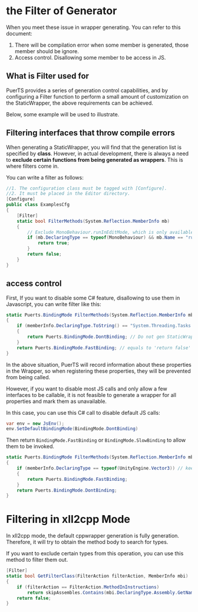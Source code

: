 # the Filter of Generator
When you meet these issue in wrapper generating. You can refer to this document:
1. There will be compilation error when some member is generated, those member should be ignore.
2. Access control. Disallowing some member to be access in JS.

## What is Filter used for
PuerTS provides a series of generation control capabilities, and by configuring a Filter function to perform a small amount of customization on the StaticWrapper, the above requirements can be achieved.

Below, some example will be used to illustrate.

## Filtering interfaces that throw compile errors
When generating a StaticWrapper, you will find that the generation list is specified by **class**. However, in actual development, there is always a need to **exclude certain functions from being generated as wrappers**. This is where filters come in.

You can write a filter as follows:

```csharp
//1. The configuration class must be tagged with [Configure].
//2. It must be placed in the Editor directory.
[Configure]
public class ExamplesCfg
{
    [Filter]
    static bool FilterMethods(System.Reflection.MemberInfo mb)
    {
        // Exclude MonoBehaviour.runInEditMode, which is only available in the Editor environment and does not exist after publication.
        if (mb.DeclaringType == typeof(MonoBehaviour) && mb.Name == "runInEditMode") {
            return true;
        }
        return false;
    }
}
```
## access control

First, If you want to disable some C# feature, disallowing to use them in Javascript, you can write filter like this:
```C#
static Puerts.BindingMode FilterMethods(System.Reflection.MemberInfo mb)
{
    if (memberInfo.DeclaringType.ToString() == "System.Threading.Tasks.Task" && memberInfo.Name == "IsCompletedSuccessfully")
    {
        return Puerts.BindingMode.DontBinding; // Do not gen StaticWrapper, and can not invoked in JS.
    }
    return Puerts.BindingMode.FastBinding; // equals to 'return false'
}
```
In the above situation, PuerTS will record information about these properties in the Wrapper, so when registering these properties, they will be prevented from being called.

However, if you want to disable most JS calls and only allow a few interfaces to be callable, it is not feasible to generate a wrapper for all properties and mark them as unavailable.

In this case, you can use this C# call to disable default JS calls:

```C#
var env = new JsEnv();
env.SetDefaultBindingMode(BindingMode.DontBinding)
```
Then return `BindingMode.FastBinding` or `BindingMode.SlowBinding` to allow them to be invoked.
```C#
static Puerts.BindingMode FilterMethods(System.Reflection.MemberInfo mb)
{
    if (memberInfo.DeclaringType == typeof(UnityEngine.Vector3)) // keep Vector3 available
    {
        return Puerts.BindingMode.FastBinding;
    }
    return Puerts.BindingMode.DontBinding;
}
```

# Filtering in xIl2cpp Mode
In xIl2cpp mode, the default cppwrapper generation is fully generation. Therefore, it will try to obtain the method body to search for types.

If you want to exclude certain types from this operation, you can use this method to filter them out.
```C#
[Filter]
static bool GetFilterClass(FilterAction filterAction, MemberInfo mbi)
{
    if (filterAction == FilterAction.MethodInInstructions) 
        return skipAssembles.Contains(mbi.DeclaringType.Assembly.GetName().Name);
    return false;
}
```
